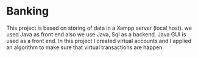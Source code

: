 # Banking
This project is based on storing of data in a Xampp server (local host). we used Java as front end also we use Java, Sql as a backend. Java GUI is used as a front end. In this project I created virtual accounts and I applied an algorithm to make sure that virtual transactions are happen.
